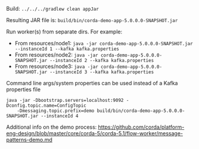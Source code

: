 Build:
`../../../gradlew clean appJar`

Resulting JAR file is: `build/bin/corda-demo-app-5.0.0.0-SNAPSHOT.jar`

Run worker(s) from separate dirs. For example:

- From resources/node1: `java -jar corda-demo-app-5.0.0.0-SNAPSHOT.jar --instanceId 1 --kafka kafka.properties`
- From resources/node2: `java -jar corda-demo-app-5.0.0.0-SNAPSHOT.jar --instanceId 2 --kafka kafka.properties`
- From resources/node3: `java -jar corda-demo-app-5.0.0.0-SNAPSHOT.jar --instanceId 3 --kafka kafka.properties`

Command line args/system properties can be used instead of a Kafka properties file
```
java -jar -Dbootstrap.servers=localhost:9092 -Dconfig.topic.name=ConfigTopic 
    -Dmessaging.topic.prefix=demo build/bin/corda-demo-app-5.0.0.0-SNAPSHOT.jar --instanceId 4
```

Additional info on the demo process: https://github.com/corda/platform-eng-design/blob/master/core/corda-5/corda-5.1/flow-worker/message-patterns-demo.md